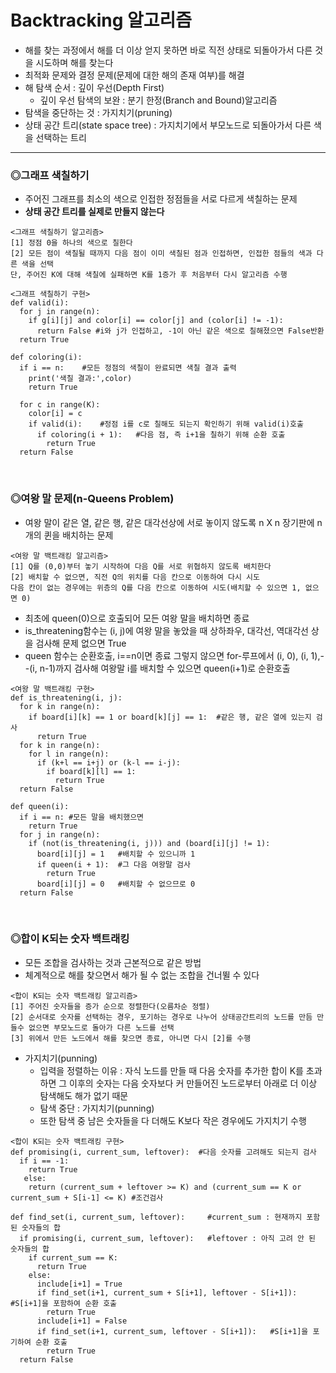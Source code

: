 # Backtracking 알고리즘
* 해를 찾는 과정에서 해를 더 이상 얻지 못하면 바로 직전 상태로 되돌아가서 다른 것을 시도하며 해를 찾는다
* 최적화 문제와 결정 문제(문제에 대한 해의 존재 여부)를 해결
* 해 탐색 순서 : 깊이 우선(Depth First)
  * 깊이 우선 탐색의 보완 : 분기 한정(Branch and Bound)알고리즘
* 탐색을 중단하는 것 : 가지치기(pruning)
* 상태 공간 트리(state space tree) : 가지치기에서 부모노드로 되돌아가서 다른 색을 선택하는 트리
<hr>

### ◎그래프 색칠하기
* 주어진 그래프를 최소의 색으로 인접한 정점들을 서로 다르게 색칠하는 문제
* <strong>상태 공간 트리를 실제로 만들지 않는다</strong>
```
<그래프 색칠하기 알고리즘>
[1] 정점 0을 하나의 색으로 칠한다
[2] 모든 점이 색칠될 때까지 다음 점이 이미 색칠된 점과 인접하면, 인접한 점들의 색과 다른 색을 선택
단, 주어진 K에 대해 색칠에 실패하면 K를 1증가 후 처음부터 다시 알고리즘 수행
```
```
<그래프 색칠하기 구현>
def valid(i):
  for j in range(n):  
    if g[i][j] and color[i] == color[j] and (color[i] != -1):
      return False #i와 j가 인접하고, -1이 아닌 같은 색으로 칠해졌으면 False반환
  return True
  
def coloring(i):
  if i == n:    #모든 정점의 색칠이 완료되면 색칠 결과 출력
    print('색칠 결과:',color)
    return True
  
  for c in range(K):
    color[i] = c
    if valid(i):    #정점 i를 c로 칠해도 되는지 확인하기 위해 valid(i)호출
      if coloring(i + 1):   #다음 점, 즉 i+1을 칠하기 위해 순환 호출
        return True
  return False
```
<br>

### ◎여왕 말 문제(n-Queens Problem)
* 여왕 말이 같은 열, 같은 행, 같은 대각선상에 서로 놓이지 않도록 n X n 장기판에 n개의 퀸을 배치하는 문제
```
<여왕 말 백트래킹 알고리즘>
[1] Q를 (0,0)부터 놓기 시작하여 다음 Q를 서로 위협하지 않도록 배치한다
[2] 배치할 수 없으면, 직전 Q의 위치를 다음 칸으로 이동하여 다시 시도
다음 칸이 없는 경우에는 위층의 Q를 다음 칸으로 이동하여 시도(배치할 수 있으면 1, 없으면 0)
```
* 최초에 queen(0)으로 호출되어 모든 여왕 말을 배치하면 종료
* is_threatening함수는 (i, j)에 여왕 말을 놓았을 때 상하좌우, 대각선, 역대각선 상을 검사해 문제 없으면 True
* queen 함수는 순환호출, i==n이면 종료 그렇지 않으면 for-루프에서 (i, 0), (i, 1),--(i, n-1)까지 검사해 여왕말 i를 배치할 수 있으면 queen(i+1)로 순환호출
```
<여왕 말 백트래킹 구현>
def is_threatening(i, j):
  for k in range(n):
    if board[i][k] == 1 or board[k][j] == 1:  #같은 행, 같은 열에 있는지 검사
      return True
  for k in range(n):
    for l in range(n):
      if (k+l == i+j) or (k-l == i-j):
        if board[k][l] == 1:
          return True
  return False
  
def queen(i):
  if i == n: #모든 말을 배치했으면
    return True
  for j in range(n):
    if (not(is_threatening(i, j))) and (board[i][j] != 1):
      board[i][j] = 1   #배치할 수 있으니까 1
      if queen(i + 1):  #그 다음 여왕말 검사
        return True
      board[i][j] = 0   #배치할 수 없으므로 0
  return False
```
<br>

### ◎합이 K되는 숫자 백트래킹
* 모든 조합을 검사하는 것과 근본적으로 같은 방법
* 체계적으로 해를 찾으면서 해가 될 수 없는 조합을 건너뛸 수 있다
```
<합이 K되는 숫자 백트래킹 알고리즘>
[1] 주어진 숫자들을 증가 순으로 정렬한다(오름차순 정렬)
[2] 순서대로 숫자를 선택하는 경우, 포기하는 경우로 나누어 상태공간트리의 노드를 만듬 만들수 없으면 부모노드로 돌아가 다른 노드를 선택
[3] 위에서 만든 노드에서 해를 찾으면 종료, 아니면 다시 [2]를 수행
```
* 가지치기(punning)
  * 입력을 정렬하는 이유 : 자식 노드를 만들 때 다음 숫자를 추가한 합이 K를 초과하면 그 이후의 숫자는 다음 숫자보다 커 만들어진 노드로부터
  아래로 더 이상 탐색해도 해가 없기 때문
  * 탐색 중단 : 가지치기(punning)
  * 또한 탐색 중 남은 숫자들을 다 더해도 K보다 작은 경우에도 가지치기 수행
```
<합이 K되는 숫자 백트래킹 구현>
def promising(i, current_sum, leftover):  #다음 숫자를 고려해도 되는지 검사
  if i == -1:
    return True
   else:
    return (current_sum + leftover >= K) and (current_sum == K or current_sum + S[i-1] <= K) #조건검사
    
def find_set(i, current_sum, leftover):     #current_sum : 현재까지 포함된 숫자들의 합
  if promising(i, current_sum, leftover):   #leftover : 아직 고려 안 된 숫자들의 합
    if current_sum == K:
      return True
    else:
      include[i+1] = True
      if find_set(i+1, current_sum + S[i+1], leftover - S[i+1]):    #S[i+1]을 포함하여 순환 호출
        return True
      include[i+1] = False
      if find_set(i+1, current_sum, leftover - S[i+1]):   #S[i+1]을 포기하여 순환 호출
        return True
  return False
```